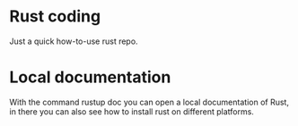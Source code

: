 # Rust coding
Just a quick how-to-use rust repo.

# Local documentation
With the command
  rustup doc
you can open a local documentation of Rust, in there you can also see how to install rust on different platforms.
